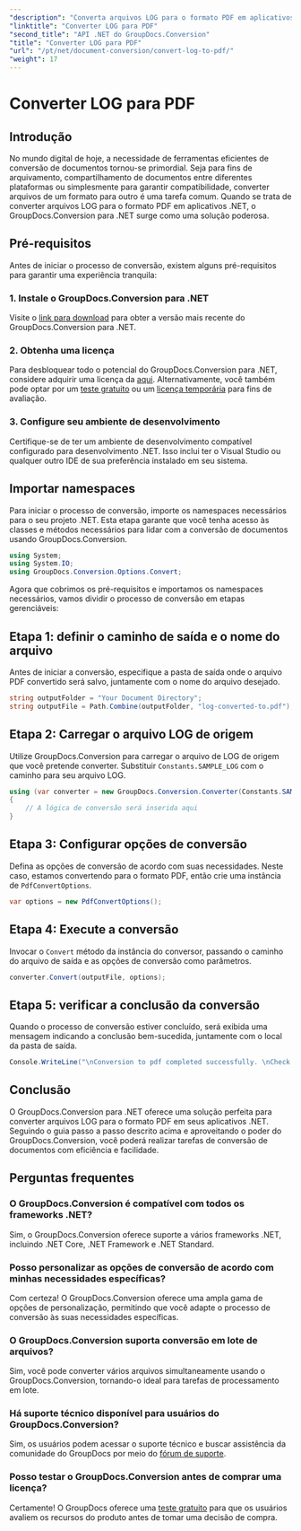 ```yaml
---
"description": "Converta arquivos LOG para o formato PDF em aplicativos .NET sem esforço usando o GroupDocs.Conversion para .NET. Siga nosso guia passo a passo para conversão de documentos."
"linktitle": "Converter LOG para PDF"
"second_title": "API .NET do GroupDocs.Conversion"
"title": "Converter LOG para PDF"
"url": "/pt/net/document-conversion/convert-log-to-pdf/"
"weight": 17
---
```


# Converter LOG para PDF

## Introdução
No mundo digital de hoje, a necessidade de ferramentas eficientes de conversão de documentos tornou-se primordial. Seja para fins de arquivamento, compartilhamento de documentos entre diferentes plataformas ou simplesmente para garantir compatibilidade, converter arquivos de um formato para outro é uma tarefa comum. Quando se trata de converter arquivos LOG para o formato PDF em aplicativos .NET, o GroupDocs.Conversion para .NET surge como uma solução poderosa.
## Pré-requisitos
Antes de iniciar o processo de conversão, existem alguns pré-requisitos para garantir uma experiência tranquila:
### 1. Instale o GroupDocs.Conversion para .NET
Visite o [link para download](https://releases.groupdocs.com/conversion/net/) para obter a versão mais recente do GroupDocs.Conversion para .NET.
### 2. Obtenha uma licença
Para desbloquear todo o potencial do GroupDocs.Conversion para .NET, considere adquirir uma licença da [aqui](https://purchase.groupdocs.com/buy). Alternativamente, você também pode optar por um [teste gratuito](https://releases.groupdocs.com/) ou um [licença temporária](https://purchase.groupdocs.com/temporary-license/) para fins de avaliação.
### 3. Configure seu ambiente de desenvolvimento
Certifique-se de ter um ambiente de desenvolvimento compatível configurado para desenvolvimento .NET. Isso inclui ter o Visual Studio ou qualquer outro IDE de sua preferência instalado em seu sistema.

## Importar namespaces
Para iniciar o processo de conversão, importe os namespaces necessários para o seu projeto .NET. Esta etapa garante que você tenha acesso às classes e métodos necessários para lidar com a conversão de documentos usando GroupDocs.Conversion.
```csharp
using System;
using System.IO;
using GroupDocs.Conversion.Options.Convert;
```

Agora que cobrimos os pré-requisitos e importamos os namespaces necessários, vamos dividir o processo de conversão em etapas gerenciáveis:
## Etapa 1: definir o caminho de saída e o nome do arquivo
Antes de iniciar a conversão, especifique a pasta de saída onde o arquivo PDF convertido será salvo, juntamente com o nome do arquivo desejado.
```csharp
string outputFolder = "Your Document Directory";
string outputFile = Path.Combine(outputFolder, "log-converted-to.pdf");
```
## Etapa 2: Carregar o arquivo LOG de origem
Utilize GroupDocs.Conversion para carregar o arquivo de LOG de origem que você pretende converter. Substituir `Constants.SAMPLE_LOG` com o caminho para seu arquivo LOG.
```csharp
using (var converter = new GroupDocs.Conversion.Converter(Constants.SAMPLE_LOG))
{
    // A lógica de conversão será inserida aqui
}
```
## Etapa 3: Configurar opções de conversão
Defina as opções de conversão de acordo com suas necessidades. Neste caso, estamos convertendo para o formato PDF, então crie uma instância de `PdfConvertOptions`.
```csharp
var options = new PdfConvertOptions();
```
## Etapa 4: Execute a conversão
Invocar o `Convert` método da instância do conversor, passando o caminho do arquivo de saída e as opções de conversão como parâmetros.
```csharp
converter.Convert(outputFile, options);
```
## Etapa 5: verificar a conclusão da conversão
Quando o processo de conversão estiver concluído, será exibida uma mensagem indicando a conclusão bem-sucedida, juntamente com o local da pasta de saída.
```csharp
Console.WriteLine("\nConversion to pdf completed successfully. \nCheck output in {0}", outputFolder);
```

## Conclusão
O GroupDocs.Conversion para .NET oferece uma solução perfeita para converter arquivos LOG para o formato PDF em seus aplicativos .NET. Seguindo o guia passo a passo descrito acima e aproveitando o poder do GroupDocs.Conversion, você poderá realizar tarefas de conversão de documentos com eficiência e facilidade.
## Perguntas frequentes
### O GroupDocs.Conversion é compatível com todos os frameworks .NET?
Sim, o GroupDocs.Conversion oferece suporte a vários frameworks .NET, incluindo .NET Core, .NET Framework e .NET Standard.
### Posso personalizar as opções de conversão de acordo com minhas necessidades específicas?
Com certeza! O GroupDocs.Conversion oferece uma ampla gama de opções de personalização, permitindo que você adapte o processo de conversão às suas necessidades específicas.
### O GroupDocs.Conversion suporta conversão em lote de arquivos?
Sim, você pode converter vários arquivos simultaneamente usando o GroupDocs.Conversion, tornando-o ideal para tarefas de processamento em lote.
### Há suporte técnico disponível para usuários do GroupDocs.Conversion?
Sim, os usuários podem acessar o suporte técnico e buscar assistência da comunidade do GroupDocs por meio do [fórum de suporte](https://forum.groupdocs.com/c/conversion/11).
### Posso testar o GroupDocs.Conversion antes de comprar uma licença?
Certamente! O GroupDocs oferece uma [teste gratuito](https://releases.groupdocs.com/) para que os usuários avaliem os recursos do produto antes de tomar uma decisão de compra.